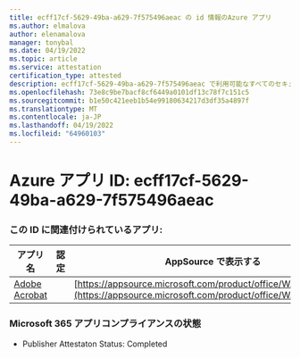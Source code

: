```yaml
---
title: ecff17cf-5629-49ba-a629-7f575496aeac の id 情報のAzure アプリ
ms.author: elmalova
author: elenamalova
manager: tonybal
ms.date: 04/19/2022
ms.topic: article
ms.service: attestation
certification_type: attested
description: ecff17cf-5629-49ba-a629-7f575496aeac で利用可能なすべてのセキュリティとコンプライアンス情報。
ms.openlocfilehash: 73e8c9be7bacf8cf6449a0101df13c78f7c151c5
ms.sourcegitcommit: b1e50c421eeb1b54e99180634217d3df35a4897f
ms.translationtype: MT
ms.contentlocale: ja-JP
ms.lasthandoff: 04/19/2022
ms.locfileid: "64960103"
---
```

# <a name="azure-app-id-ecff17cf-5629-49ba-a629-7f575496aeac"></a>Azure アプリ ID: ecff17cf-5629-49ba-a629-7f575496aeac


### <a name="apps-associated-with-this-id"></a>この ID に関連付けられているアプリ:
| **アプリ名** | **認定** | **AppSource で表示する** |
|--------------|---------------|-----------------------|
| [Adobe Acrobat](../forward/WA200002564.md) |  | [https://appsource.microsoft.com/product/office/WA200002564](https://appsource.microsoft.com/product/office/WA200002564) |

### <a name="microsoft-365-app-compliance-status"></a>Microsoft 365 アプリコンプライアンスの状態
- Publisher Attestaton Status: Completed
